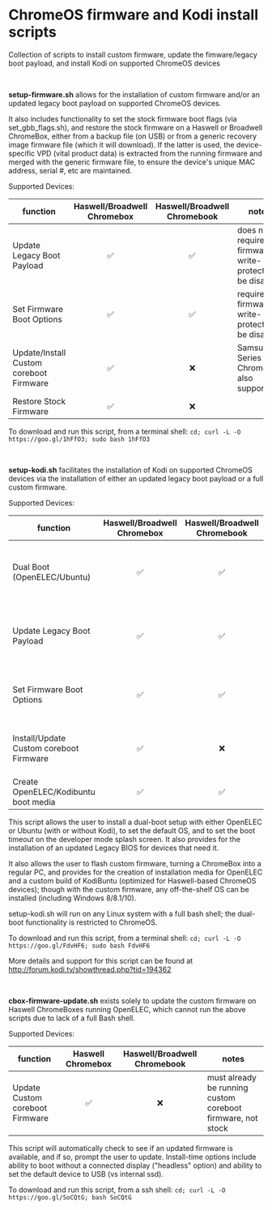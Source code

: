 # ChromeOS firmware and Kodi install scripts
Collection of scripts to install custom firmware, update the fimware/legacy boot payload, and install Kodi on supported ChromeOS devices


&nbsp;

**setup-firmware.sh** allows for the installation of custom firmware and/or an updated legacy boot payload on supported ChromeOS devices.

It also includes functionality to set the stock firmware boot flags (via set_gbb_flags.sh), and restore the stock firmware on a Haswell or Broadwell ChromeBox, either from a backup file (on USB) or from a generic recovery image firmware file (which it will download).  If the latter is used, the device-specific VPD (vital product data) is extracted from the running firmware and merged with the generic firmware file, to ensure the device's unique MAC address, serial #, etc are maintained. 


Supported Devices:

function| Haswell/Broadwell Chromebox | Haswell/Broadwell Chromebook | notes
-----| :-----: | :-----: | -----
Update Legacy Boot Payload|:white_check_mark:|:white_check_mark:| does not require firmware write-protect to be disabled
Set Firmware Boot Options|:white_check_mark:|:white_check_mark:|requires firmware write-protect to be disabled
Update/Install Custom coreboot Firmware|:white_check_mark:|:x:|Samsung Series 3 ChromeBox also supported
Restore Stock Firmware|:white_check_mark:|:x:|

To download and run this script, from a terminal shell: `cd; curl -L -O https://goo.gl/1hFfO3; sudo bash 1hFfO3`

&nbsp;

**setup-kodi.sh** facilitates the installation of Kodi on supported ChromeOS devices via the installation of either an updated legacy boot payload or a full custom firmware.

Supported Devices:

function| Haswell/Broadwell Chromebox | Haswell/Broadwell Chromebook | notes
----- | :-----: | :-----: | -----
Dual Boot (OpenELEC/Ubuntu)|:white_check_mark:|:white_check_mark:|automatically updates legacy boot payload (SeaBIOS) as needed
Update Legacy Boot Payload|:white_check_mark:|:white_check_mark:| does not require firmware write-protect to be disabled
Set Firmware Boot Options|:white_check_mark:|:white_check_mark:|requires firmware write-protect to be disabled
Install/Update Custom coreboot Firmware|:white_check_mark:|:x:|Samsung Series 3 ChromeBox also supported
Create OpenELEC/Kodibuntu boot media|:white_check_mark:|:white_check_mark:| added solely for convenience

This script allows the user to install a dual-boot setup with either OpenELEC or Ubuntu
(with or without Kodi), to set the default OS, and to set the boot timeout on the 
developer mode splash screen.  It also provides for the installation of an updated
Legacy BIOS for devices that need it.

It also allows the user to flash custom firmware, turning a ChromeBox into a regular PC, and provides for the creation of installation media for OpenELEC and a custom build of KodiBuntu (optimized for Haswell-based ChromeOS devices); though with the custom firmware, any off-the-shelf OS can be installed (including Windows 8/8.1/10).

setup-kodi.sh will run on any Linux system with a full bash shell; the dual-boot functionality is restricted to ChromeOS.  

To download and run this script, from a terminal shell: `cd; curl -L -O https://goo.gl/FdvHF6; sudo bash FdvHF6`

More details and support for this script can be found at http://forum.kodi.tv/showthread.php?tid=194362

&nbsp;

**cbox-firmware-update.sh** exists solely to update the custom firmware on Haswell ChromeBoxes running
OpenELEC, which cannot run the above scripts due to lack of a full Bash shell.

Supported Devices:

function| Haswell Chromebox | Haswell/Broadwell Chromebook | notes
----- | :-----: | :-----: | -----
Update Custom coreboot Firmware|:white_check_mark:|:x:|must already be running custom coreboot firmware, not stock

This script will automatically check to see if an updated firmware is available, and if so, prompt the user to update.  Install-time options include ability to boot without a connected display ("headless" option) and ability to set the default device to USB (vs internal ssd). 

To download and run this script, from a ssh shell: `cd; curl -L -O https://goo.gl/SoCQtG; bash SoCQtG`

